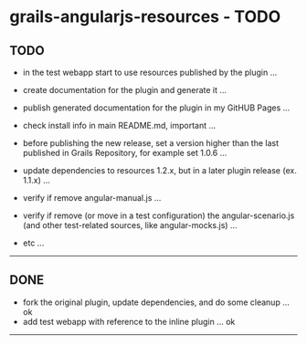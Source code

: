 grails-angularjs-resources - TODO
=================================

TODO
----

- in the test webapp start to use resources published by the plugin ...

- create documentation for the plugin and generate it ...
- publish generated documentation for the plugin in my GitHUB Pages ...

- check install info in main README.md, important ...
- before publishing the new release, set a version higher than the last published in Grails Repository, for example set 1.0.6 ...

- update dependencies to resources 1.2.x, but in a later plugin release (ex. 1.1.x) ...

- verify if remove angular-manual.js ...
- verify if remove (or move in a test configuration) the angular-scenario.js (and other test-related sources, like angular-mocks.js) ...


- etc ...

---------------


DONE
----

- fork the original plugin, update dependencies, and do some cleanup ... ok
- add test webapp with reference to the inline plugin ... ok


---------------

